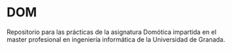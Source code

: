 # DOM
Repositorio para las prácticas de la asignatura Domótica impartida en el master profesional en ingeniería informática de la Universidad de Granada. 
